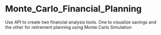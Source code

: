 # Monte_Carlo_Financial_Planning
Use API to create two financial analysis tools. One to visualize savings and the other for retirement planning using Monte Carlo Simulation
